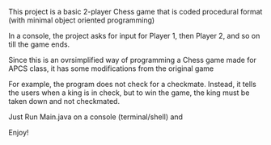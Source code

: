 This project is a basic 2-player Chess game that is coded
procedural format (with minimal object oriented programming)

In a console, the project asks for input for Player 1,
then Player 2, and so on till the game ends.

Since this is an ovrsimplified way of programming a Chess game
made for APCS class, it has some modifications from the original game

For example, the program does not check for a checkmate. Instead, 
it tells the users when a king is in check, but to win the game, 
the king must be taken down and not checkmated.

Just Run Main.java on a console (terminal/shell) and 

Enjoy!
